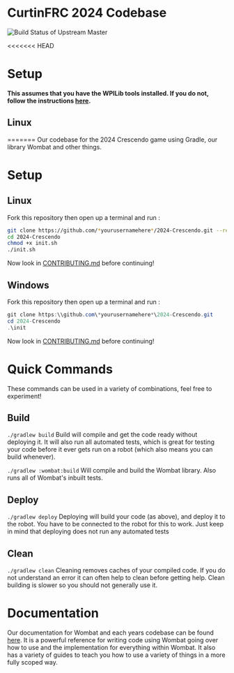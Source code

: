 CurtinFRC 2024 Codebase
===
![Build Status of Upstream Master](https://github.com/CurtinFRC/2024-Crescendo/actions/workflows/ci.yml/badge.svg)

<<<<<<< HEAD
# Setup

**This assumes that you have the WPILib tools installed. If you do not, follow the instructions [here](https://docs.wpilib.org/en/stable/docs/zero-to-robot/step-2/wpilib-setup.html).**

## Linux
=======
Our codebase for the 2024 Crescendo game using Gradle, our library Wombat and other things.

Setup
====

Linux
-----
Fork this repository then open up a terminal and run :
```bash
git clone https://github.com/*yourusernamehere*/2024-Crescendo.git --recurse-submodules
cd 2024-Crescendo
chmod +x init.sh
./init.sh
```
Now look in [CONTRIBUTING.md](./CONTRIBUTING.md) before continuing!

Windows
-------
Fork this repository then open up a terminal and run :
```powershell
git clone https:\\github.com\*yourusernamehere*\2024-Crescendo.git
cd 2024-Crescendo
.\init
```
Now look in [CONTRIBUTING.md](./CONTRIBUTING.md) before continuing!

Quick Commands
=======
These commands can be used in a variety of combinations, feel free to experiment!

Build
------
`./gradlew build`
Build will compile and get the code ready without deploying it.
It will also run all automated tests, which is great for testing your code before it ever gets run on a robot (which also means you can build whenever).  

`./gradlew :wombat:build`
Will compile and build the Wombat library.
Also runs all of Wombat's inbuilt tests.

Deploy
------
`./gradlew deploy`
Deploying will build your code (as above), and deploy it to the robot.
You have to be connected to the robot for this to work.
Just keep in mind that deploying does not run any automated tests

Clean
-----
`./gradlew clean`
Cleaning removes caches of your compiled code.
If you do not understand an error it can often help to clean before getting help.
Clean building is slower so you should not generally use it.

Documentation
=======
Our documentation for Wombat and each years codebase can be found [here](TODO!).
It is a powerful reference for writing code using Wombat going over how to use and the implementation for everything within Wombat.
It also has a variety of guides to teach you how to use a variety of things in a more fully scoped way.

